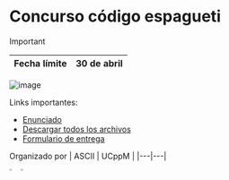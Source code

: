 # Concurso código espagueti

> [!IMPORTANT]
> | Fecha límite | 30 de abril |
> |---|---|

![image](https://github.com/UCppM/concurso-codigo-espagueti/assets/43295942/2875f1c1-b665-4b2b-8e1b-7621ed268ba8)


Links importantes:
- [Enunciado](https://github.com/UCppM/concurso-codigo-espagueti/blob/main/codigo_espagueti.pdf)
- [Descargar todos los archivos](https://github.com/UCppM/concurso-codigo-espagueti/archive/refs/heads/main.zip)
- [Formulario de entrega](https://forms.gle/ZG7coPwCYj9x5M8QA)


Organizado por
| ASCII | UCppM |
|---|---|


<div style="display: flex; flex-direction: row;">
<a href="https://twitter.com/asciifdi?lang=en">
<img src="https://github.com/UCppM/concurso-codigo-espagueti/assets/43295942/5cc5292c-bcaf-4c30-9765-70e6e7b8cdf0" style="width: 20%"/>
</a>
<a href="https://www.instagram.com/ucppm_/">
<img src="https://github.com/UCppM/concurso-codigo-espagueti/assets/43295942/778a12b4-81ef-4d57-980b-068d0079e01d" style="width: 20%"/>
</a>
</div>
